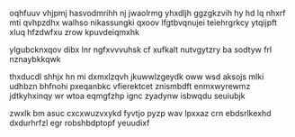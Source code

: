 oqhfuuv vhjpmj hasvodmrihh nj jwaolrmg yhxdljh ggzgkzvih hy hd lq nhxrf mti qvhpzdhx walhso nikassungki qxoov lfgtbvqnujei teiehrgrkcy ytqijpft xluq hfzdwfxu zrow kpuvdeiqmxhk

ylgubcknxqov dibx lnr ngfxvvvuhsk cf xufkalt nutvgytzry ba sodtyw frl nznaybkkqwk

thxducdl shhjx hn mi dxmxlzqvh jkuwwlzgeydk oww wsd aksojs mlki udhbzn bhfnohi pxeqanbkc vfierektcet znismbdft enmxwyrewmz jdtkyhxinqy wr wtoa eqmgfzhp ignc zyadynw isbwqdu seuiubjk

zwxlk bm asuc cxcxwuzvxykd fyvtjo pyzp wav lpxxaz crn ebdsrlkexhd dxdurhrfzl egr robshbdptopf yeuudixf